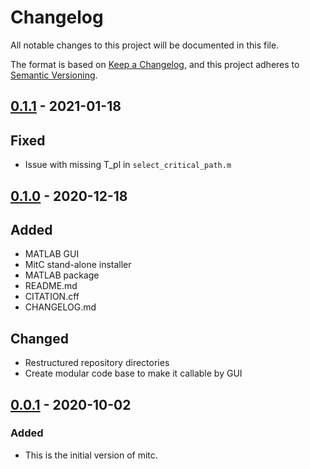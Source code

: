 # Changelog

All notable changes to this project will be documented in this file.

The format is based on [Keep a Changelog](https://keepachangelog.com/en/1.0.0/),
and this project adheres to [Semantic Versioning](https://semver.org/spec/v2.0.0.html).

## [0.1.1] - 2021-01-18

## Fixed
- Issue with missing T_pl in `select_critical_path.m`

## [0.1.0] - 2020-12-18

## Added

- MATLAB GUI 
- MitC stand-alone installer 
- MATLAB package 
- README.md
- CITATION.cff
- CHANGELOG.md

## Changed
- Restructured repository directories
- Create modular code base to make it callable by GUI

## [0.0.1] - 2020-10-02

### Added

- This is the initial version of mitc.

[0.1.1]: https://github.com/mitigation-controller/mitc/releases/tag/0.1.1
[0.1.0]: https://github.com/mitigation-controller/mitc/releases/tag/0.1.0
[0.0.1]: https://github.com/mitigation-controller/mitc/releases/tag/0.0.1
